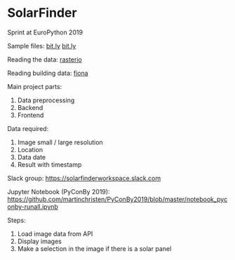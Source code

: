 # SolarFinder
Sprint at EuroPython 2019

Sample files:
[bit.ly](bit.ly/2JE19dC)
[bit.ly](bit.ly/2GaYY0b)

Reading the data:
[rasterio](https://rasterio.readthedocs.io/en/stable/)

Reading building data:
[fiona](https://github.com/Toblerity/Fiona)

Main project parts:
1. Data preprocessing  
2. Backend  
3. Frontend  

Data required:  
1. Image small / large resolution  
2. Location  
3. Data date  
4. Result with timestamp  


Slack group:
https://solarfinderworkspace.slack.com  

Jupyter Notebook (PyConBy 2019):  
https://github.com/martinchristen/PyConBy2019/blob/master/notebook_pyconby-runall.ipynb  


Steps:  
1. Load image data from API  
2. Display images  
3. Make a selection in the image if there is a solar panel
